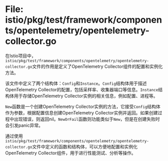 # File: istio/pkg/test/framework/components/opentelemetry/opentelemetry-collector.go

在Istio项目中，`istio/pkg/test/framework/components/opentelemetry/opentelemetry-collector.go`文件的作用是定义了OpenTelemetry Collector组件的配置和实例化方法。

该文件中定义了两个结构体：`Config`和`Instance`。`Config`结构体用于描述OpenTelemetry Collector的配置，包括采样率、收集器端口等信息。`Instance`结构体用于存储OpenTelemetry Collector实例的相关信息，例如配置、进程等。

`New`函数是一个创建OpenTelemetry Collector实例的方法，它接受`Config`结构体作为参数，根据配置信息创建OpenTelemetry Collector实例并返回。如果创建过程中出现错误，则返回nil。`NewOrFail`函数则功能类似于`New`，但是在创建失败时会引发panic异常。

通过使用`istio/pkg/test/framework/components/opentelemetry/opentelemetry-collector.go`文件中定义的函数和结构体，可以方便地配置和实例化OpenTelemetry Collector组件，用于进行性能测试、分析等操作。

